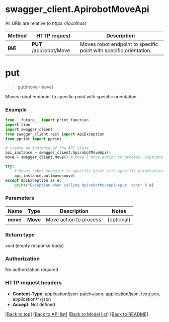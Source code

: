 # swagger_client.ApirobotMoveApi

All URIs are relative to *https://localhost*

Method | HTTP request | Description
------------- | ------------- | -------------
[**put**](ApirobotMoveApi.md#put) | **PUT** /api/robot/Move | Moves robot endpoint to specific point with specific orientation.


# **put**
> put(move=move)

Moves robot endpoint to specific point with specific orientation.

### Example
```python
from __future__ import print_function
import time
import swagger_client
from swagger_client.rest import ApiException
from pprint import pprint

# create an instance of the API class
api_instance = swagger_client.ApirobotMoveApi()
move = swagger_client.Move() # Move | Move action to process. (optional)

try:
    # Moves robot endpoint to specific point with specific orientation.
    api_instance.put(move=move)
except ApiException as e:
    print("Exception when calling ApirobotMoveApi->put: %s\n" % e)
```

### Parameters

Name | Type | Description  | Notes
------------- | ------------- | ------------- | -------------
 **move** | [**Move**](Move.md)| Move action to process. | [optional] 

### Return type

void (empty response body)

### Authorization

No authorization required

### HTTP request headers

 - **Content-Type**: application/json-patch+json, application/json, text/json, application/*+json
 - **Accept**: Not defined

[[Back to top]](#) [[Back to API list]](../README.md#documentation-for-api-endpoints) [[Back to Model list]](../README.md#documentation-for-models) [[Back to README]](../README.md)

